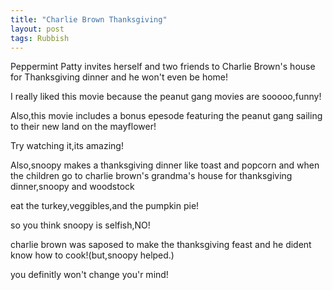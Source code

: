 ```yaml
---
title: "Charlie Brown Thanksgiving"
layout: post
tags: Rubbish
---
```


Peppermint Patty invites herself and two friends to Charlie Brown's house for Thanksgiving dinner and he won't even be home!

I really liked this movie because  the  peanut gang movies are sooooo,funny!

Also,this movie includes a bonus epesode featuring the peanut gang sailing to their new land on the mayflower!

Try watching it,its amazing!

Also,snoopy makes a thanksgiving dinner like toast and popcorn and when the children go to charlie brown's grandma's house for thanksgiving dinner,snoopy and woodstock

eat the turkey,veggibles,and the pumpkin pie!

so you think snoopy is selfish,NO!

charlie brown was saposed to make the thanksgiving feast and he dident know how to cook!(but,snoopy helped.) 

you definitly won't change you'r mind!